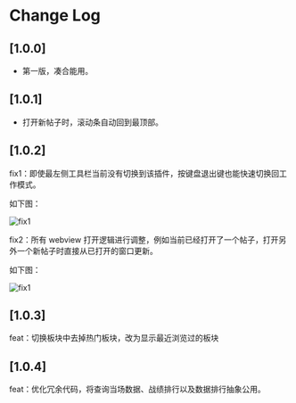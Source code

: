 # Change Log

## [1.0.0]

- 第一版，凑合能用。
## [1.0.1]

- 打开新帖子时，滚动条自动回到最顶部。
## [1.0.2]

fix1：即使最左侧工具栏当前没有切换到该插件，按键盘退出键也能快速切换回工作模式。

如下图：

![fix1](https://vscode-hupumoyu-assistant.surge.sh/changelog/1.0.2/fix1.gif)

fix2：所有 webview 打开逻辑进行调整，例如当前已经打开了一个帖子，打开另外一个新帖子时直接从已打开的窗口更新。

如下图：

![fix1](https://vscode-hupumoyu-assistant.surge.sh/changelog/1.0.2/fix2.gif)

## [1.0.3]

feat：切换板块中去掉热门板块，改为显示最近浏览过的板块

## [1.0.4]

feat：优化冗余代码，将查询当场数据、战绩排行以及数据排行抽象公用。

